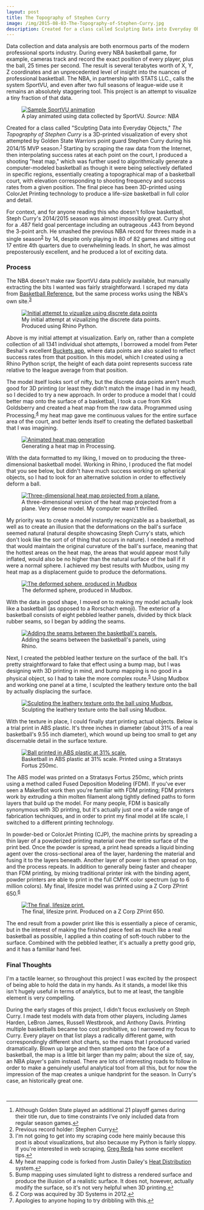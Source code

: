 ```yaml
---
layout: post
title: The Topography of Stephen Curry
image: /img/2015-08-03-The-Topography-of-Stephen-Curry.jpg
description: Created for a class called Sculpting Data into Everyday Objects, The Topography of Stephen Curry is a 3D-printed visualization of every shot attempted by Golden State Warriors point guard Stephen Curry during his 2014/15 MVP season.
---
```

Data collection and data analysis are both enormous parts of the modern professional sports industry. During every NBA basketball game, for example, cameras track and record the exact position of every player, plus the ball, 25 times per second. The result is several terabytes worth of X, Y, Z coordinates and an unprecedented level of insight into the nuances of professional basketball. The NBA, in partnership with STATS LLC., calls the system SportVU, and even after two full seasons of league-wide use it remains an absolutely staggering tool. This project is an attempt to visualize a tiny fraction of that data. 

<figure>
<a href="https://lh3.googleusercontent.com/CSGV_1WJU4E9aaTF_daZnFgaUopvXtE5pXuqXdXgZOA=w600-h310-no" data-lightbox="SportVU" data-title="A play animated using data collected by SportVU. <em>Source: NBA</em>">
<img src="https://lh3.googleusercontent.com/CSGV_1WJU4E9aaTF_daZnFgaUopvXtE5pXuqXdXgZOA=w600-h310-no" alt="Sample SportVU animation" title="A play animated using data collected by SportVU. Source: NBA"> 
</a>
<figcaption>A play animated using data collected by SportVU. <em>Source: NBA</em></figcaption>
</figure>

Created for a class called "Sculpting Data into Everyday Objects," <em>The Topography of Stephen Curry</em> is a 3D-printed visualization of every shot attempted by Golden State Warriors point guard Stephen Curry during his 2014/15 MVP season.<sup><a href="#fn1" id="ref1">1</a></sup> Starting by scraping the raw data from the Internet, then interpolating success rates at each point on the court, I produced a shooting "heat map," which was further used to algorithmically generate a computer-modeled basketball as though it were being selectively deflated in specific regions, essentially creating a topographical map of a basketball court, with elevation corresponding to shooting frequency and success rates from a given position. The final piece has been 3D-printed using ColorJet Printing technology to produce a life-size basketball in full color and detail.

For context, and for anyone reading this who doesn't follow basketball, Steph Curry's 2014/2015 season was almost impossibly great. Curry shot for a .487 field goal percentage including an outrageous .443 from beyond the 3-point arch. He smashed the previous NBA record for threes made in a single season<sup><a href="#fn2" id="ref2">2</a></sup> by 14, despite only playing in 80 of 82 games and sitting out 17 entire 4th quarters due to overwhelming leads. In short, he was almost preposterously excellent, and he produced a lot of exciting data.

<h3>Process</h3>

The NBA doesn't make raw SportVU data publicly available, but manually extracting the bits I wanted was fairly straightforward. I scraped my data from <a href="www.basketball-reference.com">Basketball Reference</a>, but the same process works using the NBA's own site.<sup><a href="#fn3" id="ref3">3</a></sup> 

<figure>
<a href="https://lh3.googleusercontent.com/fVvYytk1B86fBwK62A9p9zsyEf1bDw3innGB_9xWOF8=w1960-h1520-no" data-lightbox="Visualization1" data-title="My initial attempt at vizualizing the shooting data, using discrete data points instead of interpolated values.">
<img src="https://lh3.googleusercontent.com/fVvYytk1B86fBwK62A9p9zsyEf1bDw3innGB_9xWOF8=w1960-h1520-no" alt="Initial attempt to vizualize using discrete data points" title="My initial attempt at vizualizing the shooting data, using discrete data points instead of interpolated values.">
</a>
<figcaption>My initial attempt at vizualizing the discrete data points. Produced using Rhino Python.</figcaption>
</figure>

Above is my initial attempt at visualization. Early on, rather than a complete collection of all 1341 individual shot attempts, I borrowed a model from Peter Beshai's excellent <a href="http://peterbeshai.com/buckets/app/#/playerView/201939_2014"> Buckets app</a>, where data points are also scaled to reflect success rates from that position. In this model, which I created using a Rhino Python script, the height of each data point represents success rate relative to the league average from that position. 

The model itself looks sort of nifty, but the discrete data points aren't much good for 3D printing (or least they didn't match the image I had in my head), so I decided to try a new approach. In order to produce a model that I could better map onto the surface of a basketball, I took a cue from Kirk Goldsberry and created a heat map from the raw data. Programmed using Processing,<sup><a href="#fn4" id="ref4">4</a></sup> my heat map gave me continuous values for the entire surface area of the court, and better lends itself to creating the deflated basketball that I was imagining.

<figure>
<a href="https://lh3.googleusercontent.com/NcUcihDI1sxR0fzsiWRSnMbRogQDEx1sTN7FdenIrbA=w992-h984-no" data-lightbox="Heatmap" data-title="A animated visualization of my heat map generation.">
<img src="https://lh3.googleusercontent.com/NcUcihDI1sxR0fzsiWRSnMbRogQDEx1sTN7FdenIrbA=w992-h984-no" alt="Animated heat map generation" title="A animated visualization of my heat map generation.">
</a>
<figcaption>Generating a heat map in Processing.</figcaption>
</figure>

With the data formatted to my liking, I moved on to producing the three-dimensional basketball model. Working in Rhino, I produced the flat model that you see below, but didn't have much success working on spherical objects, so I had to look for an alternative solution in order to effectively deform a ball.

<figure>
<a href="https://lh3.googleusercontent.com/Kz5uRxc-oZbTLA0V2V4mjQecoyJycm65r1DJG5HHGE0=w1966-h1528-no" data-lightbox="3DHeatmap" data-title="A three-dimensional version of the heat map projected from a plane. Fun fact: Because of a typo, this model was actually made using data from Steph's 2013/14 season. Whoops!">
<img src="https://lh3.googleusercontent.com/Kz5uRxc-oZbTLA0V2V4mjQecoyJycm65r1DJG5HHGE0=w1966-h1528-no" alt="Three-dimensional heat map projected from a plane." title="A three-dimensional version of the heat map projected from a plane. Fun fact: Because of a typo, this model was actually made using data from Steph's 2013/14 season. Whoops!">
</a>
<figcaption>A three-dimensional version of the heat map projected from a plane. Very dense model. My computer wasn't thrilled.</figcaption>
</figure>

My priority was to create a model instantly recognizable as a basketball, as well as to create an illusion that the deformations on the ball's surface seemed natural (natural despite showcasing Steph Curry's stats, which don't look like the sort of of thing that occurs in nature). I needed a method that would maintain the original curvature of the ball's surface, meaning that the hottest areas on the heat map, the areas that would appear most fully inflated, would also be no higher than the natural surface of the ball if it were a normal sphere. I achieved my best results with  Mudbox, using my heat map as a displacement guide to produce the deformations.

<figure>
<a href="https://lh3.googleusercontent.com/HybPnO06wixBgOMHgVJWDT7ouzKvwxzaz6mkXZAXXQY=w2116-h1358-no" data-lightbox="DeformedSphere" data-title="The deformed sphere, produced in Mudbox.">
<img src="https://lh3.googleusercontent.com/HybPnO06wixBgOMHgVJWDT7ouzKvwxzaz6mkXZAXXQY=w2116-h1358-no" alt="The deformed sphere, produced in Mudbox" title="The deformed sphere, produced in Mudbox.">
</a>
<figcaption>The deformed sphere, produced in Mudbox.</figcaption>
</figure>

With the data in good shape, I moved on to making my model actually look like a basketball (as opposed to a Rorschach emoji). The exterior of a basketball consists of eight pebbled leather panels, divided by thick black rubber seams, so I began by adding the seams.

<figure>
<a href="https://lh3.googleusercontent.com/Mu2zgzK-JTja71w2MNi7AbMM6z0BCPM5lTly4t2YQKM=w1962-h1524-no" data-lightbox="Seams" data-title="Adding the seams between the basketball's panels, using Rhino.">
<img src="https://lh3.googleusercontent.com/Mu2zgzK-JTja71w2MNi7AbMM6z0BCPM5lTly4t2YQKM=w1962-h1524-no" alt="Adding the seams between the basketball's panels." title="Adding the seams between the basketball's panels, using Rhino.">
</a>
<figcaption>Adding the seams between the basketball's panels, using Rhino.</figcaption>
</figure>

Next, I created the pebbled leather texture on the surface of the ball. It's pretty straightforward to fake that effect using a bump map, but I was designing with 3D printing in mind, and bump mapping is no good in a physical object, so I had to take the more complex route.<sup><a href="#fn5" id="ref5">5</a></sup> Using Mudbox and working one panel at a time, I sculpted the leathery texture onto the ball by actually displacing the surface.

<figure>
<a href="https://lh3.googleusercontent.com/GcyH-9AYWOcHcsbgtNCODxsJPfOYLXAyNej9kHizQ-I=w780-h430-no" data-lightbox="Texture" data-title="Sculpting the leathery texture onto the ball using Mudbox.">
<img src="https://lh3.googleusercontent.com/GcyH-9AYWOcHcsbgtNCODxsJPfOYLXAyNej9kHizQ-I=w780-h430-no" alt="Sculpting the leathery texture onto the ball using Mudbox." title="Sculpting the leathery texture onto the ball using Mudbox.">
</a>
<figcaption>Sculpting the leathery texture onto the ball using Mudbox.</figcaption>
</figure>

With the texture in place, I could finally start printing actual objects. Below is a trial print in ABS plastic. It's three inches in diameter (about 31% of a real basketball's 9.55 inch diameter), which wound up being too small to get any discernable detail in the surface texture.

<figure>
<a href="https://lh3.googleusercontent.com/4uWzxgR_2-nHQviOWVDLPB6pDhMB3VQxtjzvitWqpVk=w2148-h1610-no" data-lightbox="ABSball" data-title="Model printed in ABS plastic at 31% scale.">
<img src="https://lh3.googleusercontent.com/4uWzxgR_2-nHQviOWVDLPB6pDhMB3VQxtjzvitWqpVk=w2148-h1610-no" alt="Ball printed in ABS plastic at 31% scale." title="Model printed in ABS plastic at 31% scale.">
</a>
<figcaption>Basketball in ABS plastic at 31% scale. Printed using a Stratasys Fortus 250mc.</figcaption>
</figure>

The ABS model was printed on a Stratasys Fortus 250mc, which prints using a method called Fused Deposition Modeling (FDM). If you've ever seen a MakerBot work then you're familiar with FDM printing; FDM printers work by extruding a thin molten filament along tightly defined paths to form layers that build up the model. For many people, FDM is basically synonymous with 3D printing, but it's actually just one of a wide range of fabrication techniques, and in order to print my final model at life scale, I switched to a different printing technology.

In powder-bed or ColorJet Printing (CJP), the machine prints by spreading a thin layer of a powderized printing material over the entire surface of the print bed. Once the powder is spread, a print head spreads a liquid binding agent over the cross-sectional area of the layer, hardening the material and fusing it to the layers beneath. Another layer of power is then spread on top, and the process repeats. In addition to generally being faster and cheaper than FDM printing, by mixing traditional printer ink with the binding agent, powder printers are able to print in the full CMYK color spectrum (up to 6 million colors). My final, lifesize model was printed using a Z Corp ZPrint 650.<sup><a href="#fn6" id="ref6">6</a></sup>

<figure>
<a href="https://lh3.googleusercontent.com/MF6EJoAe6mN7cu8gy_Iz_tFwGYrxwGaz0NbfaEsjF6s=w2148-h1610-no" data-lightbox="Final1" data-title="The final, lifesize print. Produced on a Z Corp ZPrint 650.">
<img src="https://lh3.googleusercontent.com/MF6EJoAe6mN7cu8gy_Iz_tFwGYrxwGaz0NbfaEsjF6s=w2148-h1610-no" alt="The final, lifesize print." title="The final, lifesize print. Produced on a Z Corp ZPrint 650.">
</a>
<figcaption>The final, lifesize print. Produced on a Z Corp ZPrint 650.</figcaption>
</figure>

The end result from a powder print like this is essentially a piece of ceramic,<sup><a href="#fn7" id="fn7"></a></sup> but in the interest of making the finished piece feel as much like a real basketball as possible, I applied a thin coating of soft-touch rubber to the surface. Combined with the pebbled leather, it's actually a pretty good grip, and it has a familiar hand feel.

<h3>Final Thoughts</h3>
I'm a tactile learner, so throughout this project I was excited by the prospect of being able to hold the data in my hands. As it stands, a model like this isn't hugely useful in terms of analytics, but to me at least, the tangible element is very compelling.

During the early stages of this project, I didn't focus exclusively on Steph Curry. I made test models with data from other players, including James Harden, LeBron James, Russell Westbrook, and Anthony Davis. Printing multiple basketballs became too cost prohibitive, so I narrowed my focus to Curry. Every player on that list plays a radically different game, with correspondingly different shot charts, so the maps that I produced varied dramatically. Blown up large and then stamped onto the face of a basketball, the map is a little bit larger than my palm; about the size of, say, an NBA player's palm instead. There are lots of interesting roads to follow in order to make a genuinely useful analytical tool from all this, but for now the impression of the map creates a unique handprint for the season. In Curry's case, an historically great one.

<br>
<hr>
<div class="footnotes">
<ol>
<div id="fn1"><li>Although Golden State played an additional 21 playoff games during their title run, due to time constraints I’ve only included data from regular season games.<a href="#ref1" title="Jump back to footnote 1 in the text.">&#x21A9;</a></li></div>

<div id="fn2"><li>Previous record holder: Stephen Curry<a href="#ref2" title="Jump back to footnote 2 in the text.">&#x21A9;</a></li></div>

<div id="fn3"><li>I'm not going to get into my scraping code here mainly because this post is about visualizations, but also because my Python is fairly sloppy. If you're interested in web scraping, <a href="http://www.gregreda.com/2015/02/15/web-scraping-finding-the-api/">Greg Reda</a> has some excellent tips.<a href="#ref3" title="Jump back to footnote 3 in the text.">&#x21A9;</a></li></div>

<div id="fn4"><li>My heat mapping code is forked from Justin Dailey's <a href="http://www.openprocessing.org/sketch/46554">Heat Distribution</a> system.<a href="#ref4" title="Jump back to footnote 4 in the text.">&#x21A9;</a></li></div>

<div id="fn5"><li>Bump mapping uses simulated light to distress a rendered surface and produce the illusion of a realistic surface. It does not, however, actually modify the surface, so it's not very helpful when 3D printing.<a href="#ref5" title="Jump back to footnote 5 in the text.">&#x21A9;</a></li></div>

<div id="fn6"><li>Z Corp was acquired by 3D Systems in 2012.<a href="#ref6" title="Jump back to footnote 6 in the text.">&#x21A9;</a></li></div>

<div id="fn7"><li>Apologies to anyone hoping to try dribbling with this.<a href="#fn7" title="Jump back to footnote 7 in the text.">&#x21a9;</a></li></div>

</ol>
</div>
